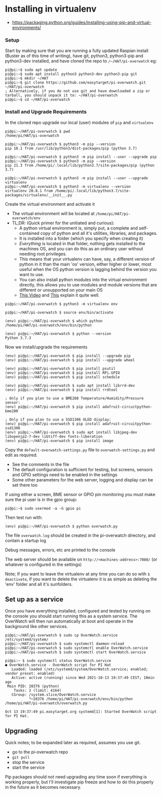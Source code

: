 # Installing in virtualenv
* https://packaging.python.org/guides/installing-using-pip-and-virtual-environments/

### Setup

Start by making sure that you are running a fully updated Raspian install (Buster as of this time of writing), have git, python3, python3-pip and python3-dev installed, and have cloned the repo to `/~/HAT/pi-overwatch` eg:

```console
pi@pi:~$ sudo apt update
pi@pi:~$ sudo apt install python3 python3-dev python3-pip git
pi@pi:~$ mkdir ~/HAT
pi@pi:~$ git clone https://github.com/easytarget/pi-overwatch.git ~/HAT/pi-overwatch
; Alternatively, if you do not use git and have downloaded a zip or tarball, you should unpack it to: ~/HAT/pi-overwatch
pi@pi:~$ cd ~/HAT/pi-overwatch
```

### Install and Upgrade Requirements

In the cloned repo upgrade our local (user) modules of `pip` and `virtualenv`
```console
pi@pi:~/HAT/pi-overwatch $ pwd
/home/pi/HAT/pi-overwatch

pi@pi:~/HAT/pi-overwatch $ python3 -m pip --version
pip 18.1 from /usr/lib/python3/dist-packages/pip (python 3.7)

pi@pi:~/HAT/pi-overwatch $ python3 -m pip install --user --upgrade pip
pi@pi:~/HAT/pi-overwatch $ python3 -m pip --version
pip 21.3 from /home/pi/.local/lib/python3.7/site-packages/pip (python 3.7)

pi@pi:~/HAT/pi-overwatch $ python3 -m pip install --user --upgrade virtualenv
pi@pi:~/HAT/pi-overwatch $ python3 -m virtualenv --version
virtualenv 20.8.1 from /home/pi/.local/lib/python3.7/site-packages/virtualenv/__init__.py
```

Create the virtual environment and activate it
- The virtual environment will be located at `/home/pi/HAT/pi-overwatch/env`
- TL;DR: (Quick primer for the unitiated and curious):
  - A python virtual environment is, simply put, a complete and self-contained copy of python and all it's utilities, libraries, and packages.
  - It is installed into a folder (which you specify when creating it)
  - *Everything* is located in that folder, nothing gets installed to the machines OS, and you can do this as an ordinary user without needing root privileges.
  - This means that your virtualenv can have, say, a different version of python in it than the main 'os' version, either higher or lower, most useful when the OS python version is lagging behind the version you want to use.
  - You can also install python modules into the virtual environment directly, this allows you to use modules and module versions that are different or unsupported on your main OS
  - [This Video](https://www.youtube.com/watch?v=N5vscPTWKOk) and [This](https://www.youtube.com/watch?v=4jt9JPoIDpY) explain it quite well.

```console
pi@pi:~/HAT/pi-overwatch $ python3 -m virtualenv env

pi@pi:~/HAT/pi-overwatch $ source env/bin/activate

(env) pi@pi:~/HAT/pi-overwatch $ which python
/home/pi/HAT/pi-overwatch/env/bin/python

(env) pi@pi:~/HAT/pi-overwatch $ python --version
Python 3.7.3
```

Now we install/upgrade the requirements
```console
(env) pi@pi:~/HAT/pi-overwatch $ pip install --upgrade pip
(env) pi@pi:~/HAT/pi-overwatch $ pip install --upgrade wheel

(env) pi@pi:~/HAT/pi-overwatch $ pip install psutil
(env) pi@pi:~/HAT/pi-overwatch $ pip install RPi.GPIO
(env) pi@pi:~/HAT/pi-overwatch $ pip install schedule

(env) pi@pi:~/HAT/pi-overwatch $ sudo apt install librrd-dev
(env) pi@pi:~/HAT/pi-overwatch $ pip install rrdtool

; Only if you plan to use a BME280 Temperature/Humidity/Pressure sensor:
(env) pi@pi:~/HAT/pi-overwatch $ pip install adafruit-circuitpython-bme280

; Only if you plan to use a SSD1306 OLED display:
(env) pi@pi:~/HAT/pi-overwatch $ pip install adafruit-circuitpython-ssd1306
(env) pi@pi:~/HAT/pi-overwatch $ sudo apt install libjpeg-dev libopenjp2-7-dev libtiff-dev fonts-liberation
(env) pi@pi:~/HAT/pi-overwatch $ pip install image
```

Copy the `default-overwatch-settings.py` file to `overwatch-settings.py` and edit as required.
- See the comments in the file
- The default configuration is sufficient for testing, but screens, sensors and GPIO settings need to be enabled in the settings
- Some other parameters for the web server, logging and display can be set there too

If using either a screen, BME sensor or GPIO pin monitoring you must make sure the pi user is in the gpio group:
```console
pi@pi:~$ sudo usermod -a -G gpio pi
```

Then test run with:

```console
(env) pi@pi:~/HAT/pi-overwatch $ python overwatch.py
```
The file `overwatch.log` should be created in the pi-overwatch directory, and contain a startup log

Debug messages, errors, etc are printed to the console

The web server should be available on `http://<machines-address>:7080/` (or whatever is configured in the settings)

Note; If you want to leave the virtualenv at any time you can do so with `$ deactivate`, if you want to delete the virtualenv it is as simple as deleting the 'env' folder and all it's sunfolders.

## Set up as a service

Once you have everything installed, configured and tested by running on the console you should start running this as a system service. The OverWatch will then run automatically at boot and operate in the background like other services.

```console
pi@pi:~/HAT/pi-overwatch $ sudo cp OverWatch.service /etc/systemd/system/
pi@pi:~/HAT/pi-overwatch $ sudo systemctl daemon-reload
pi@pi:~/HAT/pi-overwatch $ sudo systemctl enable OverWatch.service
pi@pi:~/HAT/pi-overwatch $ sudo systemctl start OverWatch.service

pi@pi:~ $ sudo systemctl status OverWatch.service
● OverWatch.service - OverWatch script for PI Hat
   Loaded: loaded (/etc/systemd/system/OverWatch.service; enabled; vendor preset: enabled)
   Active: active (running) since Wed 2021-10-13 19:37:49 CEST; 10min ago
 Main PID: 20376 (python)
    Tasks: 2 (limit: 4164)
   CGroup: /system.slice/OverWatch.service
           └─20376 /home/pi/HAT/pi-overwatch/env/bin/python /home/pi/HAT/pi-overwatch/overwatch.py

Oct 13 19:37:49 pi.easytarget.org systemd[1]: Started OverWatch script for PI Hat.
```

## Upgrading
Quick notes; to be expanded later as required, assumes you use git.
- go to the pi-overwatch repo
- `git pull`
- stop the service
- start the service

Pip packages should not need upgrading any time soon if everything is working properly, but I'll investigate pip freeze and how to do this properly in the future as it becomes necessary.
